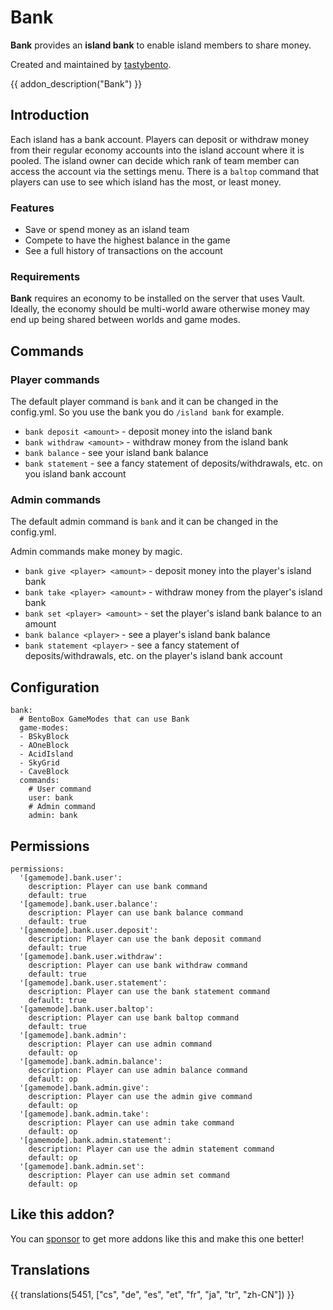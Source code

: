 # Bank

**Bank** provides an **island bank** to enable island members to share money.

Created and maintained by [tastybento](https://github.com/tastybento).

{{ addon_description("Bank") }}

## Introduction

Each island has a bank account. Players can deposit or withdraw money from their regular economy accounts into the island account where it is pooled. The island owner can decide which rank of team member can access the account via the settings menu. There is a `baltop` command that players can use to see which island has the most, or least money. 

### Features

* Save or spend money as an island team
* Compete to have the highest balance in the game
* See a full history of transactions on the account

### Requirements
**Bank** requires an economy to be installed on the server that uses Vault. Ideally, the economy should be multi-world aware otherwise money may end up being shared between worlds and game modes.

## Commands
### Player commands

The default player command is `bank` and it can be changed in the config.yml. So you use the bank you do `/island bank` for example.

* `bank deposit <amount>` - deposit money into the island bank
* `bank withdraw <amount>` - withdraw money from the island bank
* `bank balance` - see your island bank balance
* `bank statement` - see a fancy statement of deposits/withdrawals, etc. on you island bank account

### Admin commands

The default admin command is `bank` and it can be changed in the config.yml.

Admin commands make money by magic.
* `bank give <player> <amount>` - deposit money into the player's island bank
* `bank take <player> <amount>` - withdraw money from the player's island bank
* `bank set <player> <amount>` - set the player's island bank balance to an amount
* `bank balance <player>` - see a player's island bank balance
* `bank statement <player>` - see a fancy statement of deposits/withdrawals, etc. on the player's island bank account



## Configuration

```
bank:
  # BentoBox GameModes that can use Bank
  game-modes:
  - BSkyBlock
  - AOneBlock
  - AcidIsland
  - SkyGrid
  - CaveBlock
  commands:
    # User command
    user: bank
    # Admin command
    admin: bank
```

## Permissions

```
permissions:
  '[gamemode].bank.user':
    description: Player can use bank command
    default: true
  '[gamemode].bank.user.balance':
    description: Player can use bank balance command
    default: true
  '[gamemode].bank.user.deposit':
    description: Player can use the bank deposit command
    default: true
  '[gamemode].bank.user.withdraw':
    description: Player can use bank withdraw command
    default: true
  '[gamemode].bank.user.statement':
    description: Player can use the bank statement command
    default: true
  '[gamemode].bank.user.baltop':
    description: Player can use bank baltop command
    default: true
  '[gamemode].bank.admin':
    description: Player can use admin command
    default: op
  '[gamemode].bank.admin.balance':
    description: Player can use admin balance command
    default: op
  '[gamemode].bank.admin.give':
    description: Player can use the admin give command
    default: op
  '[gamemode].bank.admin.take':
    description: Player can use admin take command
    default: op
  '[gamemode].bank.admin.statement':
    description: Player can use the admin statement command
    default: op
  '[gamemode].bank.admin.set':
    description: Player can use admin set command
    default: op

```

## Like this addon?
You can [sponsor](https://github.com/sponsors/tastybento) to get more addons like this and make this one better!

## Translations

{{ translations(5451, ["cs", "de", "es", "et", "fr", "ja", "tr", "zh-CN"]) }}
